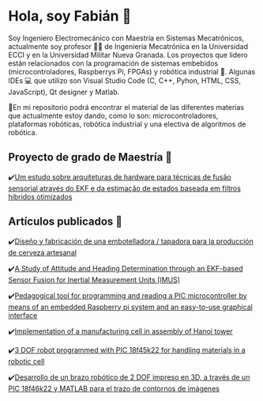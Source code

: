 <h1>Hola, soy Fabián 🤙</h1>

Soy Ingeniero Electromecánico con Maestría en Sistemas Mecatrônicos, actualmente soy profesor 👨‍🏫 de Ingeniería Mecatrónica en la Universidad ECCI y en la Universidad Militar Nueva Granada. Los proyectos que lidero están relacionados con la programación de sistemas embebidos (microcontroladores, Raspberrys Pi, FPGAs) y robótica industrial 🦾. Algunas IDEs 💻 que utilizo son Visual Studio Code (C, C++, Pyhon, HTML, CSS, JavaScript), Qt designer y Matlab.

📌En mi repositorio podrá encontrar el material de las diferentes materias que actualmente estoy dando, como lo son: microcontroladores, plataformas robóticas, robótica industrial y una electiva de algoritmos de robótica.

<h2>Proyecto de grado de Maestría 📝</h2>

✔️[Um estudo sobre arquiteturas de hardware para técnicas de fusão sensorial através do EKF e da estimação de estados baseada em filtros híbridos otimizados](http://repositorio2.unb.br/jspui/handle/10482/32669)

<h2>Artículos publicados 📝</h2>

✔️[Diseño y fabricación de una embotelladora / tapadora para la producción de cerveza artesanal](http://revistas.fuac.edu.co/index.php/clepsidra/article/view/629)
  
✔️[A Study of Attitude and Heading Determination through an EKF-based Sensor Fusion for Inertial Measurement Units (IMUS)](https://www.researchgate.net/publication/323204536_A_Study_of_Attitude_and_Heading_Determination_through_an_EKF-based_Sensor_Fusion_for_Inertial_Measurement_Units_IMUs)
  
✔️[Pedagogical tool for programming and reading a PIC microcontroller by means of an embedded Raspberry pi system and an easy-to-use graphical interface](https://www.researchgate.net/publication/338465353_Pedagogical_tool_for_programming_and_reading_a_PIC_microcontroller_by_means_of_an_embedded_Raspberry_pi_system_and_an_easy-to-use_graphical_interface)

✔️[Implementation of a manufacturing cell in assembly of Hanoi tower](https://revistas.udistrital.edu.co/index.php/visele/article/view/20693)

✔️[3 DOF robot programmed with PIC 18f45k22 for handling materials in a robotic cell](https://revistas.udistrital.edu.co/index.php/visele/article/view/21189)

✔️[Desarrollo de un brazo robótico de 2 DOF impreso en 3D, a través de un PIC 18f46k22 y MATLAB para el trazo de contornos de imágenes](https://revistas.unicomfacauca.edu.co/ojs/index.php/itc/article/view/406)

<!--
**FBarreraP/FBarreraP** is a ✨ _special_ ✨ repository because its `README.md` (this file) appears on your GitHub profile.

Here are some ideas to get you started:

- 🔭 I’m currently working on ...
- 🌱 I’m currently learning ...
- 👯 I’m looking to collaborate on ...
- 🤔 I’m looking for help with ...
- 💬 Ask me about ...
- 📫 How to reach me: ...
- 😄 Pronouns: ...
- ⚡ Fun fact: ...
-->
